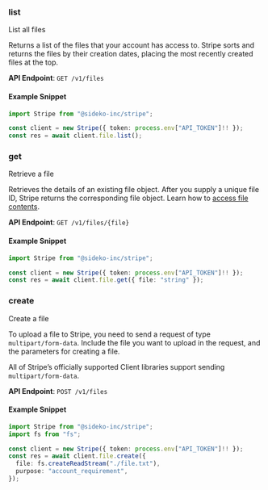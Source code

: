 
### list <a name="list"></a>
List all files

<p>Returns a list of the files that your account has access to. Stripe sorts and returns the files by their creation dates, placing the most recently created files at the top.</p>

**API Endpoint**: `GET /v1/files`

#### Example Snippet

```typescript
import Stripe from "@sideko-inc/stripe";

const client = new Stripe({ token: process.env["API_TOKEN"]!! });
const res = await client.file.list();
```

### get <a name="get"></a>
Retrieve a file

<p>Retrieves the details of an existing file object. After you supply a unique file ID, Stripe returns the corresponding file object. Learn how to <a href="/docs/file-upload#download-file-contents">access file contents</a>.</p>

**API Endpoint**: `GET /v1/files/{file}`

#### Example Snippet

```typescript
import Stripe from "@sideko-inc/stripe";

const client = new Stripe({ token: process.env["API_TOKEN"]!! });
const res = await client.file.get({ file: "string" });
```

### create <a name="create"></a>
Create a file

<p>To upload a file to Stripe, you need to send a request of type <code>multipart/form-data</code>. Include the file you want to upload in the request, and the parameters for creating a file.</p>

<p>All of Stripe’s officially supported Client libraries support sending <code>multipart/form-data</code>.</p>

**API Endpoint**: `POST /v1/files`

#### Example Snippet

```typescript
import Stripe from "@sideko-inc/stripe";
import fs from "fs";

const client = new Stripe({ token: process.env["API_TOKEN"]!! });
const res = await client.file.create({
  file: fs.createReadStream("./file.txt"),
  purpose: "account_requirement",
});
```
